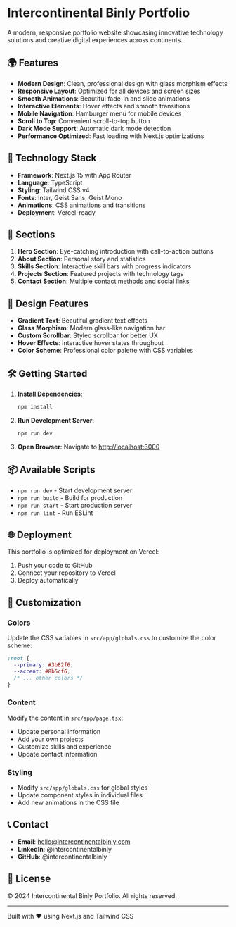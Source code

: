 # Intercontinental Binly Portfolio

A modern, responsive portfolio website showcasing innovative technology solutions and creative digital experiences across continents.

## 🌍 Features

- **Modern Design**: Clean, professional design with glass morphism effects
- **Responsive Layout**: Optimized for all devices and screen sizes
- **Smooth Animations**: Beautiful fade-in and slide animations
- **Interactive Elements**: Hover effects and smooth transitions
- **Mobile Navigation**: Hamburger menu for mobile devices
- **Scroll to Top**: Convenient scroll-to-top button
- **Dark Mode Support**: Automatic dark mode detection
- **Performance Optimized**: Fast loading with Next.js optimizations

## 🚀 Technology Stack

- **Framework**: Next.js 15 with App Router
- **Language**: TypeScript
- **Styling**: Tailwind CSS v4
- **Fonts**: Inter, Geist Sans, Geist Mono
- **Animations**: CSS animations and transitions
- **Deployment**: Vercel-ready

## 📱 Sections

1. **Hero Section**: Eye-catching introduction with call-to-action buttons
2. **About Section**: Personal story and statistics
3. **Skills Section**: Interactive skill bars with progress indicators
4. **Projects Section**: Featured projects with technology tags
5. **Contact Section**: Multiple contact methods and social links

## 🎨 Design Features

- **Gradient Text**: Beautiful gradient text effects
- **Glass Morphism**: Modern glass-like navigation bar
- **Custom Scrollbar**: Styled scrollbar for better UX
- **Hover Effects**: Interactive hover states throughout
- **Color Scheme**: Professional color palette with CSS variables

## 🛠️ Getting Started

1. **Install Dependencies**:
   ```bash
   npm install
   ```

2. **Run Development Server**:
   ```bash
   npm run dev
   ```

3. **Open Browser**:
   Navigate to [http://localhost:3000](http://localhost:3000)

## 📦 Available Scripts

- `npm run dev` - Start development server
- `npm run build` - Build for production
- `npm run start` - Start production server
- `npm run lint` - Run ESLint

## 🌐 Deployment

This portfolio is optimized for deployment on Vercel:

1. Push your code to GitHub
2. Connect your repository to Vercel
3. Deploy automatically

## 📄 Customization

### Colors
Update the CSS variables in `src/app/globals.css` to customize the color scheme:

```css
:root {
  --primary: #3b82f6;
  --accent: #8b5cf6;
  /* ... other colors */
}
```

### Content
Modify the content in `src/app/page.tsx`:
- Update personal information
- Add your own projects
- Customize skills and experience
- Update contact information

### Styling
- Modify `src/app/globals.css` for global styles
- Update component styles in individual files
- Add new animations in the CSS file

## 📞 Contact

- **Email**: hello@intercontinentalbinly.com
- **LinkedIn**: @intercontinentalbinly
- **GitHub**: @intercontinentalbinly

## 📄 License

© 2024 Intercontinental Binly Portfolio. All rights reserved.

---

Built with ❤️ using Next.js and Tailwind CSS
